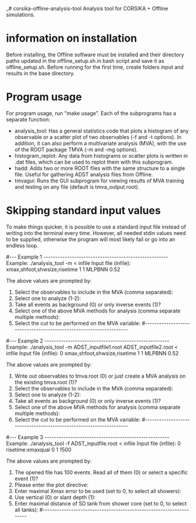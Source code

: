 _# corsika-offline-analysis-tool
Analysis tool for CORSIKA + Offline simulations.

# information on installation
Before installing, the Offline software must be installed and their directory paths updated in the offline_setup.sh.in bash script and save it as offline_setup.sh.
Before running for the first time, create folders input and results in the base directory.

# Program usage
For program usage, run "make usage". Each of the subprograms has a separate function:
- analysis_tool: Has a general statistics code that plots a histogram of any observable or a scatter plot of two observables (-f and -t options). In addition, it can also perform a multivariate analysis (MVA), with the use of the ROOT package TMVA (-m and -mg options).
- histogram_replot: Any data from histograms or scatter plots is written in .dat files, which can be used to replot them with this subprogram.
- hadd: Adds two or more ROOT files with the same structure to a single file. Useful for gathering ADST analysis files from Offline.
- tmvagui: Runs the GUI subprogram for viewing results of MVA training and testing on any file (default is tmva_output.root).

# Skipping standard input values
To make things quicker, it is possible to use a standard input file instead of writing into the terminal every time. However, all needed stdin values need to be supplied, otherwise the program will most likely fail or go into an endless loop.

#--- Example 1 -----------------------------------------------------
Example: ./analysis_tool -m < infile
Input file (infile):
xmax,shfoot,shwsize,risetime
1
1
MLPBNN
0.52

The above values are prompted by:
1. Select the observables to include in the MVA (comma separated):
2. Select one to analyze (1-2):
3. Take all events as background (0) or only inverse events (1)?
4. Select one of the above MVA methods for analysis (comma separate multiple methods):
5. Select the cut to be performed on the MVA variable:
#-------------------------------------------------------------------

#--- Example 2 -----------------------------------------------------
Example: ./analysis_tool -m ADST_inputfile1.root ADST_inputfile2.root < infile
Input file (infile):
0
xmax,shfoot,shwsize,risetime
1
1
MLPBNN
0.52

The above values are prompted by:
1. Write out observables to tmva.root (0) or just create a MVA analysis on the existing tmva.root (1)?
2. Select the observables to include in the MVA (comma separated):
3. Select one to analyze (1-2):
4. Take all events as background (0) or only inverse events (1)?
5. Select one of the above MVA methods for analysis (comma separate multiple methods):
6. Select the cut to be performed on the MVA variable:
#-------------------------------------------------------------------

#--- Example 3 -----------------------------------------------------
Example: ./analysis_tool -f ADST_inputfile.root < infile
Input file (infile):
0
risetime:xmaxqual
0
1
1500

The above values are prompted by:
1. The opened file has 100 events. Read all of them (0) or select a specific event (1)?
2. Please enter the plot directive:
3. Enter maximal Xmax error to be used (set to 0, to select all showers):
4. Use vertical (0) or slant depth (1):
5. Enter maximal distance of SD tank from shower core (set to 0, to select all tanks):
#-------------------------------------------------------------------
